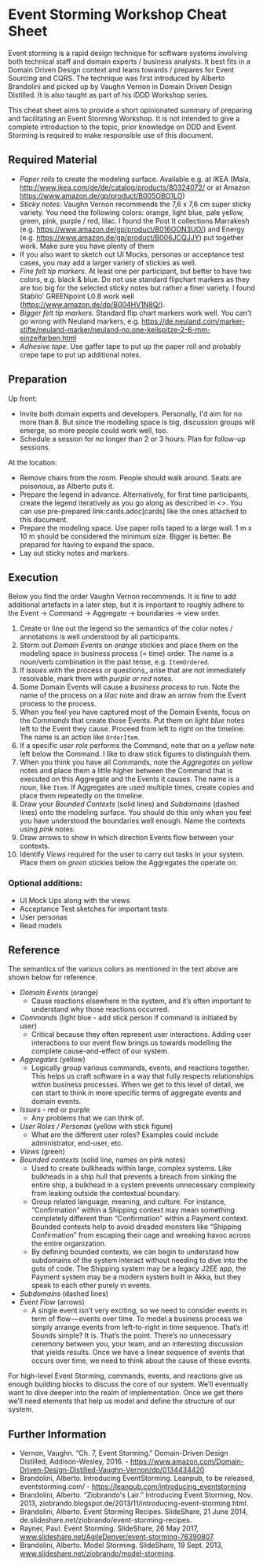 # Event Storming Workshop Cheat Sheet

Event storming is a rapid design technique for software systems involving both technical staff and domain experts / business analysts. It best fits in a Domain Driven Design context and leans towards / prepares for Event Sourcing and CQRS. The technique was first introduced by Alberto Brandolini and picked up by Vaughn Vernon in Domain Driven Design Distilled. It is also taught as part of his iDDD Workshop series.

This cheat sheet aims to provide a short opinionated summary of preparing and facilitating an Event Storming Workshop. It is not intended to give a complete introduction to the topic, prior knowledge on DDD and Event Storming is required to make responsible use of this document.

## Required Material

* *Paper rolls* to create the modeling surface. Available e.g. at IKEA (Mala, http://www.ikea.com/de/de/catalog/products/80324072/ or at Amazon https://www.amazon.de/gp/product/B005OBO1LO)
* *Sticky notes*. Vaughn Vernon recommends the 7,6 x 7,6 cm super sticky variety. You need the following colors: orange, light blue, pale yellow, green, pink, purple / red, lilac. I found the Post It collections Marrakesh (e.g. https://www.amazon.de/gp/product/B016OON3UO/) and Energy (e.g. https://www.amazon.de/gp/product/B006JCQJJY) put together work. Make sure you have plenty of them
* If you also want to sketch out UI Mocks, personas or acceptance test cases, you may add a larger variety of stickies as well.
* *Fine felt tip markers*. At least one per participant, but better to have two colors, e.g. black & blue. Do not use standard flipchart markers as they are too big for the selected sticky notes but rather a finer variety. I found Stabilo' GREENpoint L0.8 work well (https://www.amazon.de/dp/B004HV1N8Q/).
* *Bigger felt tip markers*. Standard flip chart markers work well. You can't go wrong with Neuland markers, e.g. https://de.neuland.com/marker-stifte/neuland-marker/neuland-no.one-keilspitze-2-6-mm-einzelfarben.html
* *Adhesive tape*. Use gaffer tape to put up the paper roll and probably crepe tape to put up additional notes.

## Preparation

Up front:

* Invite both domain experts and developers. Personally, I'd aim for no more than 8. But since the modelling space is big, discussion groups will emerge, so more people could work well, too.
* Schedule a session for no longer than 2 or 3 hours. Plan for follow-up sessions.

At the location:

* Remove chairs from the room. People should walk around. Seats are poisonous, as Alberto puts it.
* Prepare the legend in advance. Alternatively, for first time participants, create the legend iteratively as you go along as described in <<Execution>>. You can use pre-prepared link:cards.adoc[cards] like the ones attached to this document.
* Prepare the modeling space. Use paper rolls taped to a large wall. 1 m x 10 m should be considered the minimum size. Bigger is better. Be prepared for having to expand the space.
* Lay out sticky notes and markers.

## Execution

Below you find the order Vaughn Vernon recommends. It is fine to add additional artefacts in a later step, but it is important to roughly adhere to the Event -> Command -> Aggregate -> boundaries -> view order.

1. Create or line out the legend so the semantics of the color notes / annotations is well understood by all participants.
2. Storm out _Domain Events_ on _orange_ stickies and place them on the modeling space in business process (= time) order. The name is a noun/verb combination in the past tense, e.g. `ItemOrdered`.
3. If _issues_ with the process or questions_ arise that are not immediately resolvable, mark them with _purple or red_ notes.
4. Some Domain Events will cause a _business process_ to run. Note the name of the process on a _lilac_ note and draw an arrow from the Event process to the process.
5.  When you feel you have captured most of the Domain Events, focus on the _Commands_ that create those Events. Put them on _light blue_ notes left to the Event they cause. Proceed from left to right on the timeline. The name is an action like `OrderItem`.
6. If a specific _user role_ performs the Command, note that on a _yellow_ note left below the Command. I like to draw stick figures to distinguish them.
7. When you think you have all Commands, note the _Aggregates_ on _yellow_ notes and place them a little higher between the Command that is executed on this Aggregate and the Events it causes. The name is a noun, like `Item`. If Aggregates are used multiple times, create copies and place them repeatedly on the timeline.
8. Draw your _Bounded Contexts_ (solid lines) and _Subdomains_ (dashed lines) onto the modeling surface. You should do this only when you feel you have understood the boundaries well enough. Name the contexts using _pink_ notes.
9. Draw arrows to show in which direction Events flow between your contexts.
10. Identify _Views_ required for the user to carry out tasks in your system. Place them on _green_ stickies below the Aggregates the operate on.

### Optional additions:

* UI Mock Ups along with the views
* Acceptance Test sketches for important tests
* User personas
* Read models

## Reference

The semantics of the various colors as mentioned in the text above are shown below for reference.

* *Domain Events* (orange)
  * Cause reactions elsewhere in the system, and it’s often important to understand why those reactions occurred.
* *Commands* (light blue - add stick person if command is initiated by user)
  * Critical because they often represent user interactions. Adding user interactions to our event flow brings us towards modelling the complete cause-and-effect of our system.
* *Aggregates* (yellow)
  * Logically group various commands, events, and reactions together. This helps us craft software in a way that fully respects relationships within business processes. When we get to this level of detail, we can start to think in more specific terms of aggregate events and domain events.
* *Issues* - red or purple
  * Any problems that we can think of.
* *User Roles / Personas* (yellow with stick figure)
  * What are the different user roles? Examples could include administrator, end-user, etc.
* *Views* (green)
* *Bounded contexts* (solid line, names on pink notes)
  * Used to create bulkheads within large, complex systems. Like bulkheads in a ship hull that prevents a breach from sinking the entire ship, a bulkhead in a system prevents unnecessary complexity from leaking outside the contextual boundary.
  * Group related language, meaning, and culture. For instance, “Confirmation” within a Shipping context may mean something completely different than “Confirmation” within a Payment context. Bounded contexts help to avoid dreaded monsters like “Shipping Confirmation” from escaping their cage and wreaking havoc across the entire organization.
  * By defining bounded contexts, we can begin to understand how subdomains of the system interact without needing to dive into the guts of code. The Shipping system may be a legacy J2EE app, the Payment system may be a modern system built in Akka, but they speak to each other purely in events.
* *Subdomains* (dashed lines)
* *Event Flow* (arrows)
  * A single event isn’t very exciting, so we need to consider events in term of flow — events over time. To model a business process we simply arrange events from left-to-right in time sequence. That’s it! Sounds simple? It is. That’s the point. There’s no unnecessary ceremony between you, your team, and an interesting discussion that yields results. Once we have a linear sequence of events that occurs over time, we need to think about the cause of those events.
  

For high-level Event Storming, commands, events, and reactions give us enough building blocks to discuss the core of our system. We’ll eventually want to dive deeper into the realm of implementation. Once we get there we’ll need elements that help us model and define the structure of our system.



## Further Information

* Vernon, Vaughn. “Ch. 7, Event Storming.” Domain-Driven Design Distilled, Addison-Wesley, 2016. - https://www.amazon.com/Domain-Driven-Design-Distilled-Vaughn-Vernon/dp/0134434420
* Brandolini, Alberto. Introducing EventStorming. Leanpub, to be released, eventstorming.com/ - https://leanpub.com/introducing_eventstorming
* Brandolini, Alberto. “Ziobrando's Lair.” Introducing Event Storming, Nov. 2013, ziobrando.blogspot.de/2013/11/introducing-event-storming.html.
* Brandolini, Alberto. Event Storming Recipes. SlideShare, 21 June 2014, de.slideshare.net/ziobrando/event-storming-recipes.
* Rayner, Paul. Event Storming. SlideShare, 26 May 2017, www.slideshare.net/AgileDenver/event-storming-76390807.
* Brandolini, Alberto. Model Storming. SlideShare, 19 Sept. 2013, www.slideshare.net/ziobrando/model-storming.

